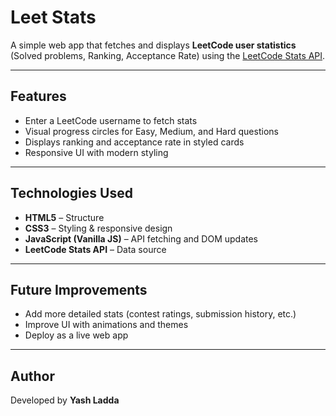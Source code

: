 # Leet Stats  

A simple web app that fetches and displays **LeetCode user statistics** (Solved problems, Ranking, Acceptance Rate) using the [LeetCode Stats API](https://leetcode-stats-api.herokuapp.com/).  

---

## Features  
- Enter a LeetCode username to fetch stats  
- Visual progress circles for Easy, Medium, and Hard questions  
- Displays ranking and acceptance rate in styled cards  
- Responsive UI with modern styling  

---

## Technologies Used  
- **HTML5** – Structure  
- **CSS3** – Styling & responsive design  
- **JavaScript (Vanilla JS)** – API fetching and DOM updates  
- **LeetCode Stats API** – Data source  


---

## Future Improvements  

- Add more detailed stats (contest ratings, submission history, etc.)  
- Improve UI with animations and themes  
- Deploy as a live web app  

---

## Author 
Developed by **Yash Ladda**  

